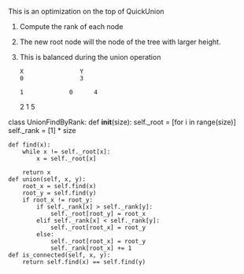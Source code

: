This is an optimization on the top of QuickUnion

1. Compute the rank of each node 
2. The new root node will the node of the tree with larger height. 
3. This is balanced during the union operation

       X                Y 
       0                3
       
       1             0      4   
      
      2            1          5


class UnionFindByRank:
    def __init__(size):
        self._root = [for i in range(size)]
        self._rank = [1] * size
    
    def find(x):
        while x != self._root[x]:
            x = self._root[x]
        
        return x
    def union(self, x, y):
        root_x = self.find(x)
        root_y = self.find(y)
        if root_x != root_y:
            if self._rank[x] > self._rank[y]:
                self._root[root_y] = root_x
            elif self._rank[x] < self._rank[y]:
                self._root[root_x] = root_y
            else:
                self._root[root_x] = root_y
                self._rank[root_x] += 1
    def is_connected(self, x, y):
        return self.find(x) == self.find(y)